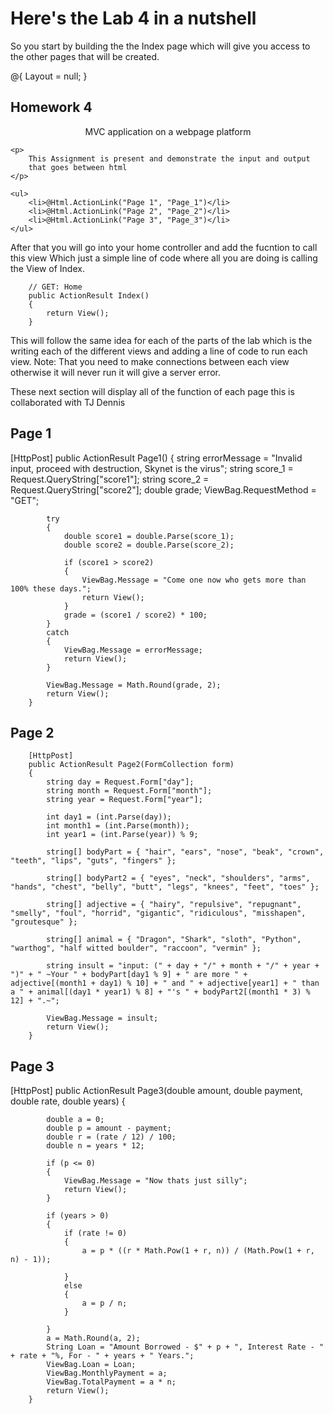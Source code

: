 # Here's the Lab 4 in a nutshell

So you start by building the the Index page which will give you access to the other pages that will be created.

@{
    Layout = null;
}

<!DOCTYPE html>

<html>
<head>
    <meta name="viewport" content="width=device-width" />
    <div>
        <h2>Homework 4</h2>
        <center>
            <p>
                MVC application on a webpage platform
            </p>
        </center>
    </div>

    <p>
        This Assignment is present and demonstrate the input and output
        that goes between html
    </p>

    <ul>
        <li>@Html.ActionLink("Page 1", "Page_1")</li>
        <li>@Html.ActionLink("Page 2", "Page_2")</li>
        <li>@Html.ActionLink("Page 3", "Page_3")</li>
    </ul>
</html>

After that you will go into your home controller and add the fucntion to call this view Which just a simple line of code where 
all you are doing is calling the View of Index.

        // GET: Home
        public ActionResult Index()
        {
            return View();
        }

This will follow the same idea for each of the parts of the lab which is the writing each of the different views and adding a line of
code to run each view.
Note: That you need to make connections between each view otherwise it will never run it will give a server error.

These next section will display all of the function of each page
this is collaborated with TJ Dennis

## Page 1

[HttpPost]
        public ActionResult Page1()
        {
            string errorMessage = "Invalid input, proceed with destruction, Skynet is the virus";
            string score_1 = Request.QueryString["score1"];
            string score_2 = Request.QueryString["score2"];
            double grade;
            ViewBag.RequestMethod = "GET";



            try
            {
                double score1 = double.Parse(score_1);
                double score2 = double.Parse(score_2);

                if (score1 > score2)
                {
                    ViewBag.Message = "Come one now who gets more than 100% these days.";
                    return View();
                }
                grade = (score1 / score2) * 100;
            }
            catch
            {
                ViewBag.Message = errorMessage;
                return View();
            }

            ViewBag.Message = Math.Round(grade, 2);
            return View();
        }

## Page 2

        [HttpPost]
        public ActionResult Page2(FormCollection form)
        {
            string day = Request.Form["day"];
            string month = Request.Form["month"];
            string year = Request.Form["year"];

            int day1 = (int.Parse(day));
            int month1 = (int.Parse(month));
            int year1 = (int.Parse(year)) % 9;

            string[] bodyPart = { "hair", "ears", "nose", "beak", "crown", "teeth", "lips", "guts", "fingers" };

            string[] bodyPart2 = { "eyes", "neck", "shoulders", "arms", "hands", "chest", "belly", "butt", "legs", "knees", "feet", "toes" };

            string[] adjective = { "hairy", "repulsive", "repugnant", "smelly", "foul", "horrid", "gigantic", "ridiculous", "misshapen", "groutesque" };

            string[] animal = { "Dragon", "Shark", "sloth", "Python", "warthog", "half witted boulder", "raccoon", "vermin" };

            string insult = "input: (" + day + "/" + month + "/" + year + ")" + " ~Your " + bodyPart[day1 % 9] + " are more " + adjective[(month1 + day1) % 10] + " and " + adjective[year1] + " than a " + animal[(day1 * year1) % 8] + "'s " + bodyPart2[(month1 * 3) % 12] + ".~";

            ViewBag.Message = insult;
            return View();
        }

## Page 3

[HttpPost]
        public ActionResult Page3(double amount, double payment, double rate, double years)
        {

            double a = 0;
            double p = amount - payment;
            double r = (rate / 12) / 100;
            double n = years * 12;

            if (p <= 0)
            {
                ViewBag.Message = "Now thats just silly";
                return View();
            }

            if (years > 0)
            {
                if (rate != 0)
                {
                    a = p * ((r * Math.Pow(1 + r, n)) / (Math.Pow(1 + r, n) - 1));

                }
                else
                {
                    a = p / n;
                }

            }
            a = Math.Round(a, 2);
            String Loan = "Amount Borrowed - $" + p + ", Interest Rate - " + rate + "%, For - " + years + " Years.";
            ViewBag.Loan = Loan;
            ViewBag.MonthlyPayment = a;
            ViewBag.TotalPayment = a * n;
            return View();
        }
